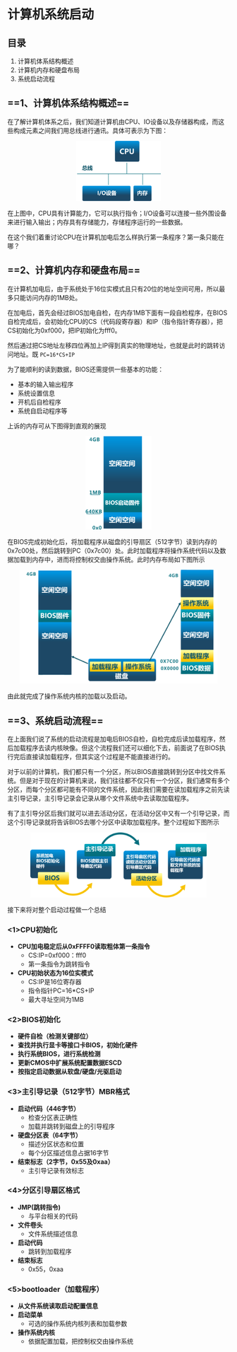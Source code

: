# 计算机系统启动
## **目录**
1. 计算机体系结构概述
2. 计算机内存和硬盘布局
3. 系统启动流程

## ==1、计算机体系结构概述==
在了解计算机体系之后，我们知道计算机由CPU、IO设备以及存储器构成，而这些构成元素之间我们用总线进行通讯。具体可表示为下图：
<p align="center">
  <img src="https://raw.githubusercontent.com/yurui105/image/master/image/2019/03/27/%E8%AE%A1%E7%AE%97%E6%9C%BA%E4%BD%93%E7%B3%BB-1553651789848.png" width="192">
</p>
在上图中，CPU具有计算能力，它可以执行指令；I/O设备可以连接一些外围设备来进行输入输出；内存具有存储能力，存储程序运行的一些数据。

在这个我们着重讨论CPU在计算机加电后怎么样执行第一条程序？第一条只能在哪？

## ==2、计算机内存和硬盘布局==
在计算机加电后，由于系统处于16位实模式且只有20位的地址空间可用，所以最多只能访问内存的1MB处。

在加电后，首先会经过BIOS加电自检，在内存1MB下面有一段自检程序，在BIOS自检完成后，会初始化CPU的CS（代码段寄存器）和IP（指令指针寄存器），把CS初始化为0xf000，把IP初始化为fff0。

然后通过把CS地址左移四位再加上IP得到真实的物理地址，也就是此时的跳转访问地址。既	    ```PC=16*CS+IP```

为了能顺利的读到数据，BIOS还需提供一些基本的功能：
- 基本的输入输出程序
- 系统设置信息
- 开机后自检程序
- 系统自启动程序等

上诉的内存可从下图得到直观的展现
<p align="center">
  <img src="https://raw.githubusercontent.com/yurui105/image/master/image/2019/03/26/%E5%86%85%E5%AD%98-1553609248372.png" width="150">
</p>


在BIOS完成初始化后，将加载程序从磁盘的引导扇区（512字节）读到内存的0x7c00处，然后跳转到PC（0x7c00）处。此时加载程序将操作系统代码以及数据加载到内存中，进而将控制权交由操作系统。此时内存布局如下图所示
<p align="center">
  <img src="https://raw.githubusercontent.com/yurui105/image/master/image/2019/03/26/%E5%9B%BE%E7%89%871-1553611533462.png" width="450">
</p>


由此就完成了操作系统内核的加载以及启动。

## ==3、系统启动流程==
在上面我们说了系统的启动流程是加电后BIOS自检，自检完成后读加载程序，然后加载程序去读内核映像。但这个流程我们还可以细化下去，前面说了在BIOS执行完后直接读加载程序，但其实这个过程是不能直接进行的。

对于以前的计算机，我们都只有一个分区，所以BIOS直接跳转到分区中找文件系统。但是对于现在的计算机来说，我们往往都不仅只有一个分区，我们通常有多个分区，而每个分区都可能有不同的文件系统，因此我们需要在读加载程序之前先读主引导记录，主引导记录会记录从哪个文件系统中去读取加载程序。

有了主引导分区后我们就可以进去活动分区，在活动分区中又有一个引导记录，而这个引导记录就将告诉BIOS去哪个分区中读取加载程序。整个过程如下图所示
<p align="center">
  <img src="https://raw.githubusercontent.com/yurui105/image/master/image/2019/03/27/%E5%9B%BE%E7%89%872-1553616213116.png" width="400">
</p>

接下来将对整个启动过程做一个总结

### <1>CPU初始化
- **CPU加电稳定后从0xFFFF0读取粗体第一条指令**
	- CS:IP=0xf000：fff0
	- 第一条指令为跳转指令
- **CPU初始状态为16位实模式**
	- CS:IP是16位寄存器
	- 指令指针PC=16*CS+IP
	- 最大寻址空间为1MB

### <2>BIOS初始化

- **硬件自检（检测关键部位）**
- **查找并执行显卡等接口卡BIOS，初始化硬件**
- **执行系统BIOS，进行系统检测**
- **更新CMOS中扩展系统配置数据ESCD**
- **按指定启动数据从软盘/硬盘/光驱启动**

### <3>主引导记录（512字节）MBR格式

- **启动代码（446字节）**
	- 检查分区表正确性
	- 加载并跳转到磁盘上的引导程序
- **硬盘分区表（64字节）**
	- 描述分区状态和位置
	- 每个分区描述信息占据16字节
- **结束标志（2字节，0x55及0xaa）**
	- 主引导记录有效标志

### <4>分区引导扇区格式
- **JMP(跳转指令)**
	- 与平台相关的代码
- **文件卷头**
	- 文件系统描述信息
- **启动代码**
	- 跳转到加载程序
- **结束标志**
	- 0x55，0xaa

### <5>bootloader（加载程序）

- **从文件系统读取启动配置信息**
- **启动菜单**
	- 可选的操作系统内核列表和加载参数
- **操作系统内核**
	- 依据配置加载，把控制权交由操作系统




